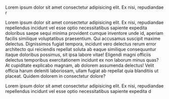 
Lorem ipsum dolor sit amet consectetur adipisicing elit. Ex nisi, repudiandae r


Lorem ipsum dolor sit amet consectetur adipisicing elit. Ex nisi, repudiandae repellendus incidunt vel esse optio necessitatibus sapiente expedita doloribus saepe sequi minima provident cumque inventore unde id, aperiam facilis similique voluptatibus praesentium. Qui accusamus suscipit maxime delectus. Dignissimos fugiat tempora, incidunt vero delectus rerum error architecto qui reiciendis repellat soluta ab eaque similique consequuntur itaque doloribus possimus, sit ipsa labore vitae! Eligendi magni officiis delectus temporibus exercitationem incidunt ex non laborum minus quas? At cupiditate explicabo magnam, ab dolorem assumenda delectus! Velit officia harum deleniti laboriosam, ullam fugiat ab repellat quia blanditiis ut placeat. Quidem dolorem in consectetur dolore?


Lorem ipsum dolor sit amet consectetur adipisicing elit. Ex nisi, repudiandae repellendus incidunt vel esse optio necessitatibus sapiente expedita d
